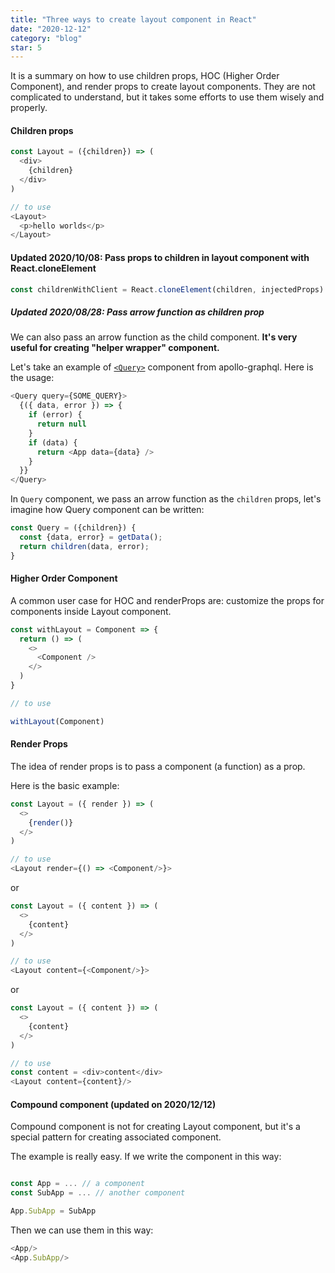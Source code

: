 ```yaml
---
title: "Three ways to create layout component in React"
date: "2020-12-12"
category: "blog"
star: 5
---
```


It is a summary on how to use children props, HOC (Higher Order Component), and render props to create layout components. They are not complicated to understand, but it takes some efforts to use them wisely and properly.

#### Children props

```js
const Layout = ({children}) => (
  <div>
    {children}
  </div>
)

// to use
<Layout>
  <p>hello worlds</p>
</Layout>
```

#### Updated 2020/10/08: Pass props to children in layout component with React.cloneElement

```js
const childrenWithClient = React.cloneElement(children, injectedProps)
```

##### Updated 2020/08/28: Pass arrow function as children prop

We can also pass an arrow function as the child component. **It's very useful for creating "helper wrapper" component.**

Let's take an example of [`<Query>`](https://www.apollographql.com/docs/react/v2.5/essentials/queries/#the-query-component) component from apollo-graphql. Here is the usage:

```js
<Query query={SOME_QUERY}>
  {({ data, error }) => {
    if (error) {
      return null
    }
    if (data) {
      return <App data={data} />
    }
  }}
</Query>
```

In `Query` component, we pass an arrow function as the `children` props, let's imagine how Query component can be written:

```js
const Query = ({children}) {
  const {data, error} = getData();
  return children(data, error);
}

```

#### Higher Order Component

A common user case for HOC and renderProps are: customize the props for components inside Layout component.

```js
const withLayout = Component => {
  return () => (
    <>
      <Component />
    </>
  )
}

// to use

withLayout(Component)
```

#### Render Props

The idea of render props is to pass a component (a function) as a prop.

Here is the basic example:

```js
const Layout = ({ render }) => (
  <>
    {render()}
  </>
)

// to use
<Layout render={() => <Component/>}>
```

or

```js
const Layout = ({ content }) => (
  <>
    {content}
  </>
)

// to use
<Layout content={<Component/>}>

```

or

```js
const Layout = ({ content }) => (
  <>
    {content}
  </>
)

// to use
const content = <div>content</div>
<Layout content={content}/>

```

#### Compound component (updated on 2020/12/12)

Compound component is not for creating Layout component, but it's a special pattern for creating associated component.

The example is really easy. If we write the component in this way:

```js

const App = ... // a component
const SubApp = ... // another component

App.SubApp = SubApp

```

Then we can use them in this way:

```js
<App/>
<App.SubApp/>
```
